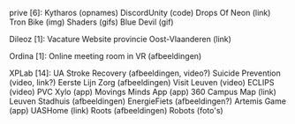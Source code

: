 prive [6]:
Kytharos (opnames)
DiscordUnity (code)
Drops Of Neon (link)
Tron Bike (img)
Shaders (gifs)
Blue Devil (gif)

Dileoz [1]:
Vacature Website provincie Oost-Vlaanderen (link)

Ordina [1]:
Online meeting room in VR (afbeeldingen)

XPLab [14]:
UA Stroke Recovery (afbeeldingen, video?)
Suicide Prevention (video, link?)
Eerste Lijn Zorg (afbeeldingen)
Visit Leuven (video)
ECLIPS (video)
PVC Xylo (app)
Movings Minds App (app)
360 Campus Map (link)
Leuven Stadhuis (afbeeldingen)
EnergieFiets (afbeeldingen?)
Artemis Game (app)
UASHome (link)
Roots (afbeeldingen)
Robots (foto's)